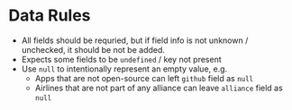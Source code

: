 # Data Rules

- All fields should be requried, but if field info is not unknown / unchecked, it should be not be added.
- Expects some fields to be `undefined` / key not present
- Use `null` to intentionally represent an empty value, e.g.
  - Apps that are not open-source can left `github` field as `null`
  - Airlines that are not part of any alliance can leave `alliance` field as `null`
